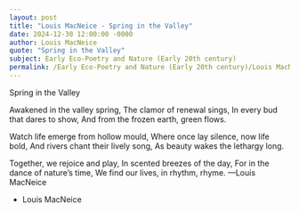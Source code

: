```yaml
---
layout: post
title: "Louis MacNeice - Spring in the Valley"
date: 2024-12-30 12:00:00 -0000
author: Louis MacNeice
quote: "Spring in the Valley"
subject: Early Eco-Poetry and Nature (Early 20th century)
permalink: /Early Eco-Poetry and Nature (Early 20th century)/Louis MacNeice/Louis MacNeice - Spring in the Valley
---
```


Spring in the Valley

Awakened in the valley spring,
The clamor of renewal sings,
In every bud that dares to show,
And from the frozen earth, green flows.

Watch life emerge from hollow mould,
Where once lay silence, now life bold,
And rivers chant their lively song,
As beauty wakes the lethargy long.

Together, we rejoice and play,
In scented breezes of the day,
For in the dance of nature’s time,
We find our lives, in rhythm, rhyme.
—Louis MacNeice

- Louis MacNeice
